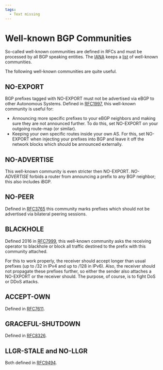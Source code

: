 ```yaml
---
tags:
  - Text missing
---
```


# Well-known BGP Communities

So-called well-known communities are defined in RFCs and must be processed by all BGP
speaking entities. The [IANA](https://iana.org) keeps a [list](https://www.iana.org/assignments/bgp-well-known-communities/bgp-well-known-communities.xhtml) of well-known communities.

The following well-known communities are quite useful.

## NO-EXPORT

BGP prefixes tagged with NO-EXPORT must not be advertised via eBGP to other Autonomous
Systems. Defined in [RFC1997](https://www.rfc-editor.org/rfc/rfc1997.html), 
this well-known community is useful for:

- Announcing more specific prefixes to your eBGP neighbors and making sure they are
not announced further. To do this, set NO-EXPORT on your outgoing route-map (or
similar).
- Keeping your own specific routes inside your own AS. For this, set NO-EXPORT when
injecting your prefixes into BGP and leave it off the network blocks which should be
announced externally.

## NO-ADVERTISE

This well-known community is even stricter then NO-EXPORT. *NO-ADVERTISE* forbids a router
from announcing a prefix to any BGP neighbor; this also includes iBGP.

## NO-PEER

Defined in [RFC3765](https://www.rfc-editor.org/rfc/rfc3765.html) this community marks prefixes
which should not be advertised via bilateral peering sessions.

## BLACKHOLE

Defined 2016 in [RFC7999](<https://www.rfc-editor.org/rfc/rfc7999.html>),
this well-known community asks the receiving operator to blackhole
or block all traffic destined to the prefix with this community attached.

For this to work properly, the receiver should accept longer than usual prefixes (up to /32 in
IPv4 and up to /128 in IPv6). Also, the receiver should not propagate these prefixes further,
so either the sender also attaches a NO-EXPORT or the receiver should.
The purpose, of course, is to fight DoS or DDoS attacks.

## ACCEPT-OWN

Defined in [RFC7611](https://www.rfc-editor.org/rfc/rfc7611.html).

## GRACEFUL-SHUTDOWN

Defined in [RFC8326](https://www.rfc-editor.org/rfc/rfc8326.html).

## LLGR-STALE and NO-LLGR

Both defined in [RFC9494](https://www.rfc-editor.org/rfc/rfc9494.html).

